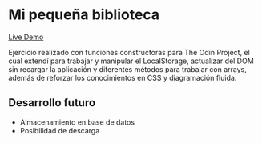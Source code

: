 # Mi pequeña biblioteca

[Live Demo](https://dothedada.github.io/biblioteca/)

Ejercicio realizado con funciones constructoras para The Odin Project, el cual extendí para trabajar y manipular el LocalStorage, actualizar del DOM sin recargar la aplicación y diferentes métodos para trabajar con arrays, además de reforzar los conocimientos en CSS y diagramación fluida.

## Desarrollo futuro
- Almacenamiento en base de datos
- Posibilidad de descarga
